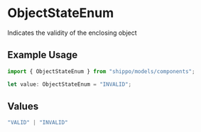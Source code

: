 # ObjectStateEnum

Indicates the validity of the enclosing object

## Example Usage

```typescript
import { ObjectStateEnum } from "shippo/models/components";

let value: ObjectStateEnum = "INVALID";
```

## Values

```typescript
"VALID" | "INVALID"
```